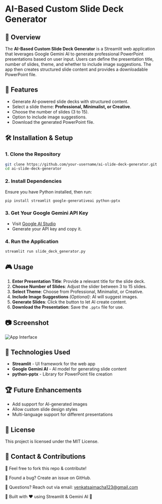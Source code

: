 # AI-Based Custom Slide Deck Generator

## 📌 Overview
The **AI-Based Custom Slide Deck Generator** is a Streamlit web application that leverages Google Gemini AI to generate professional PowerPoint presentations based on user input. Users can define the presentation title, number of slides, theme, and whether to include image suggestions. The app then creates structured slide content and provides a downloadable PowerPoint file.

## 🚀 Features
- Generate AI-powered slide decks with structured content.
- Select a slide theme: **Professional, Minimalist, or Creative**.
- Choose the number of slides (3 to 15).
- Option to include image suggestions.
- Download the generated PowerPoint file.

## 🛠️ Installation & Setup
### 1. Clone the Repository
```sh
git clone https://github.com/your-username/ai-slide-deck-generator.git
cd ai-slide-deck-generator
```

### 2. Install Dependencies
Ensure you have Python installed, then run:
```sh
pip install streamlit google-generativeai python-pptx
```

### 3. Get Your Google Gemini API Key
- Visit [Google AI Studio](https://aistudio.google.com/app/apikey)
- Generate your API key and copy it.

### 4. Run the Application
```sh
streamlit run slide_deck_generator.py
```

## 🎮 Usage
1. **Enter Presentation Title**: Provide a relevant title for the slide deck.
2. **Choose Number of Slides**: Adjust the slider between 3 to 15 slides.
3. **Select Theme**: Choose from Professional, Minimalist, or Creative.
4. **Include Image Suggestions** *(Optional)*: AI will suggest images.
5. **Generate Slides**: Click the button to let AI create content.
6. **Download the Presentation**: Save the `.pptx` file for use.

## 📷 Screenshot
![App Interface](https://via.placeholder.com/800x400?text=Screenshot+of+the+App)

## 🔧 Technologies Used
- **Streamlit** - UI framework for the web app
- **Google Gemini AI** - AI model for generating slide content
- **python-pptx** - Library for PowerPoint file creation

## 🏆 Future Enhancements
- Add support for AI-generated images
- Allow custom slide design styles
- Multi-language support for different presentations

## 📜 License
This project is licensed under the MIT License.

## 📩 Contact & Contributions

🔹 Feel free to fork this repo & contribute!

🔹 Found a bug? Create an issue on GitHub.

🔹 Questions? Reach out via email: venkatsaimacha123@gmail.com

🚀 Built with ❤️ using Streamlit & Gemini AI 🚀

